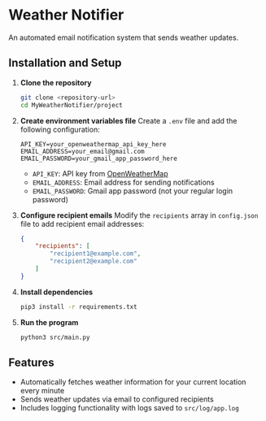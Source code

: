 # Weather Notifier

An automated email notification system that sends weather updates.

## Installation and Setup

1. **Clone the repository**
   ```bash
   git clone <repository-url>
   cd MyWeatherNotifier/project
   ```

2. **Create environment variables file**
   Create a `.env` file and add the following configuration:
   ```
   API_KEY=your_openweathermap_api_key_here
   EMAIL_ADDRESS=your_email@gmail.com
   EMAIL_PASSWORD=your_gmail_app_password_here
   ```
   
   - `API_KEY`: API key from [OpenWeatherMap](https://openweathermap.org/api)
   - `EMAIL_ADDRESS`: Email address for sending notifications
   - `EMAIL_PASSWORD`: Gmail app password (not your regular login password)

3. **Configure recipient emails**
   Modify the `recipients` array in `config.json` file to add recipient email addresses:
   ```json
   {
       "recipients": [
           "recipient1@example.com",
           "recipient2@example.com"
       ]
   }
   ```

4. **Install dependencies**
   ```bash
   pip3 install -r requirements.txt
   ```

5. **Run the program**
   ```bash
   python3 src/main.py
   ```

## Features

- Automatically fetches weather information for your current location every minute
- Sends weather updates via email to configured recipients
- Includes logging functionality with logs saved to `src/log/app.log`
